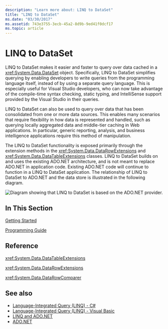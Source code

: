 ```yaml
---
description: "Learn more about: LINQ to DataSet"
title: "LINQ to DataSet"
ms.date: "03/30/2017"
ms.assetid: 743e3755-3ecb-45a2-8d9b-9ed41f0dcf17
ms.topic: article
---
```

# LINQ to DataSet

LINQ to DataSet makes it easier and faster to query over data cached in a <xref:System.Data.DataSet> object. Specifically, LINQ to DataSet simplifies querying by enabling developers to write queries from the programming language itself, instead of by using a separate query language. This is especially useful for Visual Studio developers, who can now take advantage of the compile-time syntax checking, static typing, and IntelliSense support provided by the Visual Studio in their queries.  
  
 LINQ to DataSet can also be used to query over data that has been consolidated from one or more data sources. This enables many scenarios that require flexibility in how data is represented and handled, such as querying locally aggregated data and middle-tier caching in Web applications. In particular, generic reporting, analysis, and business intelligence applications require this method of manipulation.  
  
 The LINQ to DataSet functionality is exposed primarily through the extension methods in the <xref:System.Data.DataRowExtensions> and <xref:System.Data.DataTableExtensions> classes. LINQ to DataSet builds on and uses the existing ADO.NET architecture, and is not meant to replace ADO.NET in application code. Existing ADO.NET code will continue to function in a LINQ to DataSet application. The relationship of LINQ to DataSet to ADO.NET and the data store is illustrated in the following diagram.  
  
 ![Diagram showing that LINQ to DataSet is based on the ADO.NET provider.](./media/linq-to-dataset/linq-dataset-ado-dotnet-provider.gif)  
  
## In This Section  

 [Getting Started](getting-started-linq-to-dataset.md)  
  
 [Programming Guide](programming-guide-linq-to-dataset.md)  
  
## Reference  

 <xref:System.Data.DataTableExtensions>  
  
 <xref:System.Data.DataRowExtensions>  
  
 <xref:System.Data.DataRowComparer>  
  
## See also

- [Language-Integrated Query (LINQ) - C#](../../../csharp/linq/index.md)
- [Language-Integrated Query (LINQ) - Visual Basic](../../../visual-basic/programming-guide/concepts/linq/index.md)
- [LINQ and ADO.NET](linq-and-ado-net.md)
- [ADO.NET](index.md)
